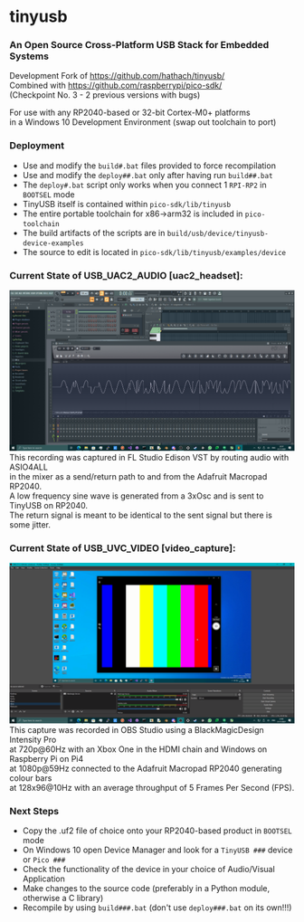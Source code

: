 # tinyusb
### An Open Source Cross-Platform USB Stack for Embedded Systems

Development Fork of https://github.com/hathach/tinyusb/ \
Combined with https://github.com/raspberrypi/pico-sdk/ \
(Checkpoint No. 3 - 2 previous versions with bugs)

For use with any RP2040-based or 32-bit Cortex-M0+ platforms \
in a Windows 10 Development Environment (swap out toolchain to port)

### Deployment
* Use and modify the `build#.bat` files provided to force recompilation
* Use and modify the `deploy##.bat` only after having run `build##.bat`
* The `deploy#.bat` script only works when you connect 1 `RPI-RP2` in `BOOTSEL` mode
* TinyUSB itself is contained within `pico-sdk/lib/tinyusb`
* The entire portable toolchain for x86->arm32 is included in `pico-toolchain`
* The build artifacts of the scripts are in `build/usb/device/tinyusb-device-examples`
* The source to edit is located in `pico-sdk/lib/tinyusb/examples/device`

### Current State of USB_UAC2_AUDIO [uac2_headset]:
![audio](https://github.com/TheMindVirus/tinyusb/blob/master/audio.png)
This recording was captured in FL Studio Edison VST by routing audio with ASIO4ALL \
in the mixer as a send/return path to and from the Adafruit Macropad RP2040. \
A low frequency sine wave is generated from a 3xOsc and is sent to TinyUSB on RP2040. \
The return signal is meant to be identical to the sent signal but there is some jitter.

### Current State of USB_UVC_VIDEO [video_capture]:
![video](https://github.com/TheMindVirus/tinyusb/blob/master/video.png)
This capture was recorded in OBS Studio using a BlackMagicDesign Intensity Pro \
at 720p@60Hz with an Xbox One in the HDMI chain and Windows on Raspberry Pi on Pi4 \
at 1080p@59Hz connected to the Adafruit Macropad RP2040 generating colour bars \
at 128x96@10Hz with an average throughput of 5 Frames Per Second (FPS).

### Next Steps
* Copy the .uf2 file of choice onto your RP2040-based product in `BOOTSEL` mode
* On Windows 10 open Device Manager and look for a `TinyUSB ###` device or `Pico ###`
* Check the functionality of the device in your choice of Audio/Visual Application
* Make changes to the source code (preferably in a Python module, otherwise a C library)
* Recompile by using `build###.bat` (don't use `deploy###.bat` on its own!!!)
